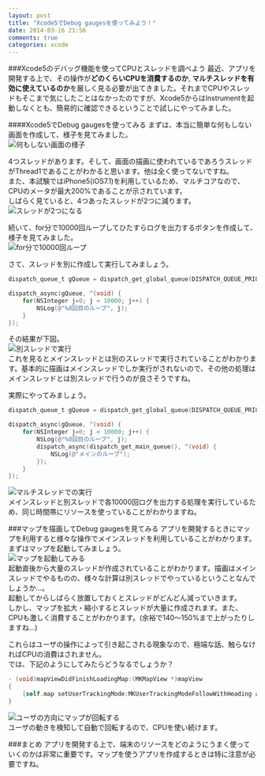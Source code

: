 ```yaml
---
layout: post
title: "Xcode5でDebug gaugesを使ってみよう！"
date: 2014-03-16 21:56
comments: true
categories: xcode
---
```


###Xcode5のデバッグ機能を使ってCPUとスレッドを調べよう
最近、アプリを開発する上で、その操作が**どのくらいCPUを消費するのか**, **マルチスレッドを有効に使えているのか**を厳しく見る必要が出てきました。それまでCPUやスレッドもそこまで気にしたことはなかったのですが、Xcode5からはInstrumentを起動しなくとも、簡易的に確認できるということで試しにやってみました。  

<!--more-->

####Xcode5でDebug gaugesを使ってみる
まずは、本当に簡単な何もしない画面を作成して、様子を見てみました。  
![何もしない画面の様子](/images/xcode_debug1.png)  

4つスレッドがあります。そして、画面の描画に使われているであろうスレッドがThread1であることがわかると思います。他は全く使ってないですね。  
また、本試験ではiPhone5(iOS7.1)を利用しているため、マルチコアなので、CPUのメータが最大200%であることが示されています。  
しばらく見ていると、4つあったスレッドが2つに減ります。  
![スレッドが2つになる](/images/xcode_debug2.png)  

続いて、for分で10000回ループしてひたすらログを出力するボタンを作成して、様子を見てみました。  
![for分で10000回ループ](/images/xcode_debug3.png)  

さて、スレッドを別に作成して実行してみましょう。  
```objective-c
dispatch_queue_t gQueue = dispatch_get_global_queue(DISPATCH_QUEUE_PRIORITY_DEFAULT, 0);

dispatch_async(gQueue, ^(void) {
	for(NSInteger j=0; j < 10000; j++) {
		NSLog(@"%d回目のループ", j);
	}
});
```

その結果が下図。  
![別スレッドで実行](/images/xcode_debug4.png)  
これを見るとメインスレッドとは別のスレッドで実行されていることがわかります。基本的に描画はメインスレッドでしか実行がされないので、その他の処理はメインスレッドとは別スレッドで行うのが良さそうですね。  

実際にやってみましょう。  
```objective-c
dispatch_queue_t gQueue = dispatch_get_global_queue(DISPATCH_QUEUE_PRIORITY_DEFAULT, 0);

dispatch_async(gQueue, ^(void) {
	for(NSInteger j=0; j < 10000; j++) {
		NSLog(@"%d回目のループ", j);
		dispatch_async(dispatch_get_main_queue(), ^(void) {
			NSLog(@"メインのループ");
		});
	}
});
```
![マルチスレッドでの実行](/images/xcode_debug5.png)  
メインスレッドと別スレッドで各10000回ログを出力する処理を実行しているため、同じ時間帯にリソースを使っていることがわかりますね。  

###マップを描画してDebug gaugesを見てみる
アプリを開発するときにマップを利用すると様々な操作でメインスレッドを利用していることがわかります。まずはマップを起動してみましょう。  
![マップを起動してみる](/images/xcode_debug6.png)  
起動直後から大量のスレッドが作成されていることがわかります。描画はメインスレッドでやるものの、様々な計算は別スレッドでやっているということなんでしょうか...。  
起動してからしばらく放置しておくとスレッドがどんどん減っていきます。  
しかし、マップを拡大・縮小するとスレッドが大量に作成されます。また、CPUも激しく消費することがわかります。(余裕で140〜150%まで上がったりしますね...)  

これらはユーザの操作によって引き起こされる現象なので、極端な話、触らなければCPUの消費はされません。  
では、下記のようにしてみたらどうなるでしょうか？  
```objective-c
- (void)mapViewDidFinishLoadingMap:(MKMapView *)mapView
{
	[self.map setUserTrackingMode:MKUserTrackingModeFollowWithHeading animated:YES];
}
```
![ユーザの方向にマップが回転する](/images/xcode_debug7.png)  
ユーザの動きを検知して自動で回転するので、CPUを使い続けます。  

###まとめ
アプリを開発する上で、端末のリソースをどのようにうまく使っていくのかは非常に重要です。マップを使うアプリを作成するときは特に注意が必要ですね。
